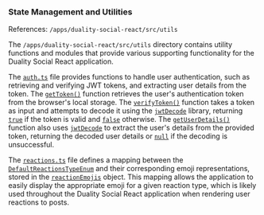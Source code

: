 ### State Management and Utilities

References: `/apps/duality-social-react/src/utils`

The `/apps/duality-social-react/src/utils` directory contains utility functions and modules that provide various supporting functionality for the Duality Social React application.

The [`auth.ts`](/apps/duality-social-react/src/utils/auth.ts#L0) file provides functions to handle user authentication, such as retrieving and verifying JWT tokens, and extracting user details from the token. The [`getToken()`](/apps/duality-social-react/src/utils/auth.ts#L3) function retrieves the user's authentication token from the browser's local storage. The [`verifyToken()`](/apps/duality-social-react/src/utils/auth.ts#L7) function takes a token as input and attempts to decode it using the [`jwtDecode`](/apps/duality-social-react/src/utils/auth.ts#L1) library, returning [`true`](/libs/duality-social-lib/src/lib/schemas/user.ts#L19) if the token is valid and [`false`](/apps/duality-social-react/project.json#L30) otherwise. The [`getUserDetails()`](/apps/duality-social-react/src/utils/auth.ts#L17) function also uses [`jwtDecode`](/apps/duality-social-react/src/utils/auth.ts#L1) to extract the user's details from the provided token, returning the decoded user details or [`null`](/apps/duality-social-node/src/cors.ts#L14) if the decoding is unsuccessful.

The [`reactions.ts`](/libs/duality-social-lib/src/lib/reactions.ts#L0) file defines a mapping between the [`DefaultReactionsTypeEnum`](/libs/duality-social-lib/src/lib/enumerations/defaultReactionsType.ts#L2) and their corresponding emoji representations, stored in the [`reactionEmojis`](/apps/duality-social-react/src/utils/reactions.ts#L3) object. This mapping allows the application to easily display the appropriate emoji for a given reaction type, which is likely used throughout the Duality Social React application when rendering user reactions to posts.

